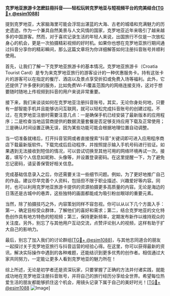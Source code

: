 **克罗地亚旅游卡怎麽註冊抖音——轻松玩转克罗地亚与短视频平台的完美结合[[TG💪+ @esim1088](https://t.me/s/esim1088)]**

提到克罗地亚，大家脑海里可能会浮现出湛蓝的大海、古老的城墙和充满魅力的历史遗迹。作为一个兼具自然美景与人文风情的国家，克罗地亚近年来吸引了越来越多的中国游客。然而，对于喜欢记录生活的年轻人来说，出国旅行不仅是一次放松身心的机会，更是一次拍摄精彩视频的好时机。如果你也想在克罗地亚旅行期间通过抖音分享你的精彩瞬间，那么这篇文章将为你详细解答如何注册抖音账号并顺利使用。

首先，让我们了解一下克罗地亚旅游卡的基本情况。克罗地亚旅游卡（Croatia Tourist Card）是专为来克罗地亚旅行的游客设计的一种优惠服务卡。持有这张卡片的游客可以在指定的餐厅、酒店以及景点享受折扣或免费入场等福利。此外，它还提供了许多便利的服务，比如免费Wi-Fi覆盖范围内的网络连接支持，这对于想要随时随地上传视频到抖音的用户来说非常重要。

接下来，我们来谈谈如何在克罗地亚注册抖音账号。其实，无论你身处何地，只要有一部智能手机并且能够访问互联网，就可以轻松完成抖音账号的创建过程。不过，在克罗地亚注册时需要注意几点：一是确保手机已经安装了最新版本的应用程序；二是检查当地运营商提供的数据流量套餐是否足够支持应用下载及正常使用；三是确认时间设置正确无误，因为某些功能可能会根据地理位置自动调整。

当一切准备就绪后，打开抖音官网或者直接搜索“抖音”关键词即可进入应用程序商店下载最新版软件。下载完成后启动程序，并按照提示输入手机号码进行验证。如果遇到无法接收到短信的情况，可以尝试切换至其他可用的网络环境再试一次。接着，填写个人信息如昵称、头像等，并设置登录密码。在这里提醒一下，为了避免忘记密码，请妥善保管好相关信息。

完成基础信息录入之后，你还需要关注一些细节问题。例如，为了更好地推广自己的作品，建议尽早完善个人资料，包括但不限于职业描述、兴趣爱好等内容。同时，也可以利用克罗地亚旅游卡提供的资源拍摄更多高质量的内容。无论是海边的日落还是古城中的巷弄，这些独特的画面都能成为吸引粉丝眼球的重要元素。

当然，除了拍摄技巧之外，内容策划同样不容忽视。你可以从以下几个方面入手：第一，确定目标受众群体，了解他们的喜好和需求；第二，结合克罗地亚的文化特色创作具有地方特色的短视频；第三，保持更新频率，定期发布新作以维持观众的关注度。另外，别忘了与其他用户互动交流，点赞评论别人的视频，这样有助于扩大自己的影响力。

最后，别忘了加入我们的讨论群组[[TG💪+ @esim1088](https://t.me/s/esim1088)]，与其他志同道合的朋友一起探讨关于克罗地亚旅行与抖音运营的经验心得。在这里，你可以获得最新的资讯，解决实际操作中遇到的各种难题，还能结识到更多优秀的创作者。相信通过大家共同努力，一定能让更多人看到克罗地亚的魅力所在！

综上所述，无论是初学者还是资深玩家，只要掌握了正确的方法并付诸实践，就能成功地在克罗地亚注册抖音账号，并将自己的旅行经历分享给全世界。希望每位热爱生活的朋友都能够抓住这个机会，用镜头记录下属于自己的美好时光！[[TG💪+ @esim1088](https://t.me/s/esim1088) ![Image](https://i.postimg.cc/4NQfJmqS/Snipaste-2025-05-13-00-14-12.png)]